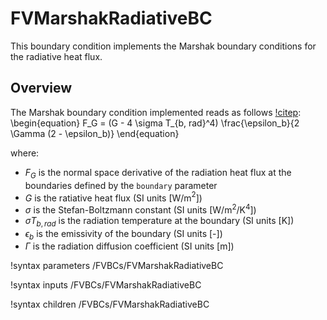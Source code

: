 # FVMarshakRadiativeBC

This boundary condition implements the Marshak boundary conditions for
the radiative heat flux.

## Overview

The Marshak boundary condition implemented reads as follows [!citep](modest2021):
\begin{equation}
F_G = (G - 4 \sigma T_{b, rad}^4) \frac{\epsilon_b}{2 \Gamma (2 - \epsilon_b)}
\end{equation}

where:

- $F_G$ is the normal space derivative of the radiation heat flux at the boundaries defined by the `boundary` parameter
- $G$ is the ratiative heat flux (SI units [W/m$^2$])
- $\sigma$ is the Stefan-Boltzmann constant (SI units [W/m$^2$/K$^4$])
- $\sigma T_{b, rad}$ is the radiation temperature at the boundary (SI units [K])
- $\epsilon_b$ is the emissivity of the boundary (SI units [-])
- $\Gamma$ is the radiation diffusion coefficient (SI units [m])

!syntax parameters /FVBCs/FVMarshakRadiativeBC

!syntax inputs /FVBCs/FVMarshakRadiativeBC

!syntax children /FVBCs/FVMarshakRadiativeBC
